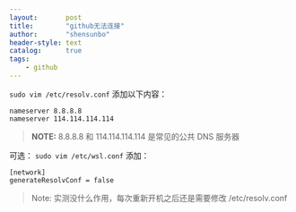 ```yaml
---
layout:       post
title:        "github无法连接"
author:       "shensunbo"
header-style: text
catalog:      true
tags:
    - github
---
```

`sudo vim /etc/resolv.conf`
添加以下内容：
```
nameserver 8.8.8.8
nameserver 114.114.114.114
```
> **NOTE:** 8.8.8.8 和 114.114.114.114 是常见的公共 DNS 服务器

可选：
`sudo vim /etc/wsl.conf`
添加：
```
[network]
generateResolvConf = false
```
>Note: 实测没什么作用，每次重新开机之后还是需要修改 /etc/resolv.conf